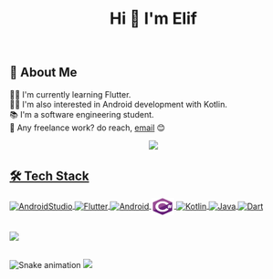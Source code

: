 ### 


<h1 align="center"> Hi 👋 I'm Elif </h1>
<br>

<h2 align="left">📍 About Me</h2>

👩‍💻 I'm currently learning Flutter.
<br>
🙌🏻 I'm also interested in Android development with Kotlin.
<br>
📚 I'm a software engineering student.
<br>
💼 Any freelance work? do reach, [email](mailto:elifoksas2@gmail.com) 😊
<br>



<div align="center">
<a href="https://github.com/elifoksas">  

<img height="180em" src="https://github-readme-stats.vercel.app/api/top-langs/?username=elifoksas&layout=compact&langs_count=7&theme=dracula"/>
</div>
  
  <h2>🛠  Tech Stack</h2>
<div style="display: inline_block">
<img align="center" alt="AndroidStudio" height="30" width="40" src="https://cdn.jsdelivr.net/gh/devicons/devicon/icons/androidstudio/androidstudio-original.svg"> 
<img align="center" alt="Flutter" height="30" width="40" src="https://cdn.jsdelivr.net/gh/devicons/devicon/icons/flutter/flutter-original.svg" />
<img align="center" alt="Android" height="30" width="40" src="https://cdn.jsdelivr.net/gh/devicons/devicon/icons/android/android-original.svg">  
<img align="center" alt="Csharp" height="30" width="40" src="https://raw.githubusercontent.com/devicons/devicon/master/icons/csharp/csharp-original.svg">
<img align="center" alt="Kotlin" height="30" width="40" src="https://cdn.jsdelivr.net/gh/devicons/devicon/icons/kotlin/kotlin-original.svg" />  
<img align="center" alt="Java" height="30" width="40" src="https://cdn.jsdelivr.net/gh/devicons/devicon/icons/java/java-original.svg" /> 
<img align="center" alt="Dart" height="30" width="40" src="https://cdn.jsdelivr.net/gh/devicons/devicon/icons/dart/dart-original.svg" /> 




 
</div>

  ##  
<div>   
<a href="https://www.linkedin.com/in/elif-oksas/" target="_blank"><img src="https://img.shields.io/badge/-LinkedIn-%230077B5?style=for-the-badge&logo=linkedin&logoColor=white" target="_blank"></a>   
</div>    
  
 ##
  
  
![Snake animation](https://github.com/elifoksas/elifoksas/blob/output/github-contribution-grid-snake.svg)
  <a href="https://github.com/elifoksas">
  <img src="https://shields-io-visitor-counter.herokuapp.com/badge?page=elifoksas.elifoksas&style=for-the-badge">
<a>

